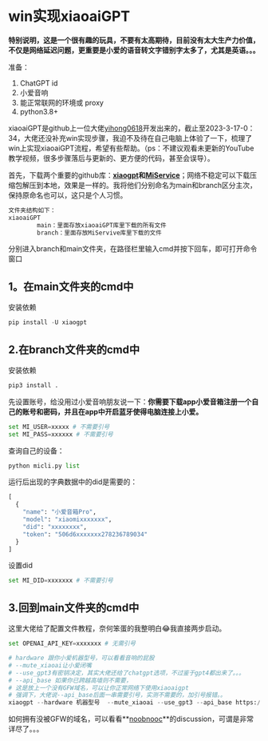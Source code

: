 # win实现xiaoaiGPT

**特别说明，这是一个很有趣的玩具，不要有太高期待，目前没有太大生产力价值，不仅是网络延迟问题，更重要是小爱的语音转文字错别字太多了，尤其是英语。。。**

准备：

1. ChatGPT id
2. 小爱音响
3. 能正常联网的环境或 proxy
4. python3.8+

xiaoaiGPT是github上一位大佬[yihong0618](https://github.com/yihong0618/xiaogpt/commits?author=yihong0618)开发出来的，截止至2023-3-17-0：34，大佬还没补充win实现步骤，我迫不及待在自己电脑上体验了一下，梳理了win上实现xiaoaiGPT流程，希望有些帮助。（ps：不建议观看未更新的YouTube教学视频，很多步骤落后与更新的、更方便的代码，甚至会误导）。

首先，下载两个重要的github库：**[xiaogpt](https://github.com/yihong0618/xiaogpt)和[MiService](https://github.com/yihong0618/MiService)**；网络不稳定可以下载压缩包解压到本地，效果是一样的。我将他们分别命名为main和branch区分主次，保持原命名也可以，这只是个人习惯。

```python
文件夹结构如下：
xiaoaiGPT
		main：里面存放xiaoaiGPT库里下载的所有文件
		branch：里面存放MiServive库里下载的文件
```

分别进入branch和main文件夹，在路径栏里输入cmd并按下回车，即可打开命令窗口



## 1。在main文件夹的cmd中

安装依赖

```python
pip install -U xiaogpt
```

## 2.在branch文件夹的cmd中

安装依赖

```python
pip3 install .
```

先设置账号，给没用过小爱音响朋友说一下：**你需要下载app小爱音箱注册一个自己的账号和密码，并且在app中开启蓝牙使得电脑连接上小爱。**

```python
set MI_USER=xxxxx # 不需要引号
set MI_PASS=xxxxxx # 不需要引号
```

查询自己的设备：

```python
python micli.py list
```

运行后出现的字典数据中的did是需要的：

```python
[
  {
    "name": "小爱音箱Pro",
    "model": "xiaomixxxxxxx",
    "did": "xxxxxxxx",
    "token": "506d6xxxxxxx278236789034"
  }
]
```

设置did

```python
set MI_DID=xxxxxxx # 不需要引号
```

## 3.回到main文件夹的cmd中

这里大佬给了配置文件教程，奈何笨蛋的我整明白😂我直接两步启动。 

```python
set OPENAI_API_KEY=xxxxxxx # 无需引号

# hardware 跟你小爱机器型号，可以看看音响的屁股
# --mute_xiaoai让小爱闭嘴
# --use_gpt3有密钥决定，其实大佬还给了chatgpt选项，不过鉴于gpt4都出来了。。。
# --api_base 如果你已跨越高墙则不需要，
# 这是放上一个没有GFW域名，可以让你正常网络下使用xiaoaigpt
# 强调下，大佬说--api_base后面一串需要引号，实测不需要的，加引号报错。。
xiaogpt --hardware 机器型号  --mute_xiaoai --use_gpt3 --api_base https://mydomain/v1
```

如何拥有没被GFW的域名，可以看看**[noobnooc](https://github.com/noobnooc/noobnooc)**的discussion，可谓是非常详尽了。。。

